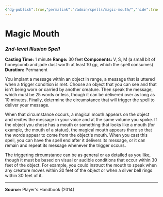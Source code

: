 ```yaml
---
{"dg-publish":true,"permalink":"/admin/spells/magic-mouth/","hide":true,"updated":"2025-08-05T19:49:54.714+01:00"}
---
```


# Magic Mouth
### *2nd-level Illusion Spell*
**Casting Time:** 1 minute
**Range:** 30 feet
**Components:** V, S, M (a small bit of honeycomb and jade dust worth at least 10 gp, which the spell consumes)
**Duration:** Permanent

You implant a message within an object in range, a message that is uttered when a trigger condition is met. Choose an object that you can see and that isn't being worn or carried by another creature. Then speak the message, which must be 25 words or less, though it can be delivered over as long as 10 minutes. Finally, determine the circumstance that will trigger the spell to deliver your message.

When that circumstance occurs, a magical mouth appears on the object and recites the message in your voice and at the same volume you spoke. If the object you chose has a mouth or something that looks like a mouth (for example, the mouth of a statue), the magical mouth appears there so that the words appear to come from the object's mouth. When you cast this spell, you can have the spell end after it delivers its message, or it can remain and repeat its message whenever the trigger occurs.

The triggering circumstance can be as general or as detailed as you like, though it must be based on visual or audible conditions that occur within 30 feet of the object. For example, you could instruct the mouth to speak when any creature moves within 30 feet of the object or when a silver bell rings within 30 feet of it.

---
**Source:** Player's Handbook (2014)